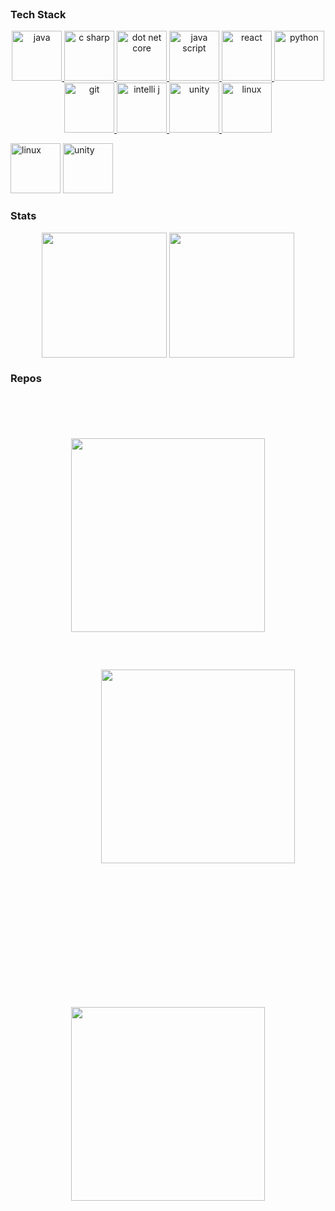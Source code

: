 <!-- BANNER -->

<br>

<h3 align="left">Tech Stack</h3>
<p align="center">
  <a href="https://www.java.com/" target="_blank"> <img src="https://cdn.jsdelivr.net/gh/devicons/devicon@latest/icons/java/java-original.svg" alt="java" width="80" height="80"/> </a>
  <a href="https://learn.microsoft.com/dotnet/csharp/tour-of-csharp/" target="_blank"> <img src="https://cdn.jsdelivr.net/gh/devicons/devicon@latest/icons/csharp/csharp-original.svg" alt="c sharp" width="80" height="80"/> </a>
  <a href="https://learn.microsoft.com/dotnet/" target="_blank"> <img src="https://cdn.jsdelivr.net/gh/devicons/devicon@latest/icons/dotnetcore/dotnetcore-original.svg" alt="dot net core" width="80" height="80"/> </a>
  <a href="https://developer.mozilla.org/docs/Web/JavaScript/" target="_blank"> <img src="https://cdn.jsdelivr.net/gh/devicons/devicon@latest/icons/javascript/javascript-original.svg" alt="java script" width="80" height="80"/> </a>
  <a href="https://react.dev/" target="_blank"> <img src="https://cdn.jsdelivr.net/gh/devicons/devicon@latest/icons/react/react-original.svg" alt="react" width="80" height="80"/> </a>
  <a href="https://www.python.org" target="_blank"> <img src="https://cdn.jsdelivr.net/gh/devicons/devicon@latest/icons/python/python-original.svg" alt="python" width="80" height="80"/> </a> 
  <a href="https://git-scm.com/" target="_blank"> <img src="https://www.vectorlogo.zone/logos/git-scm/git-scm-icon.svg" alt="git" width="80" height="80"/> </a>
  <a href="https://www.jetbrains.com/idea/" target="_blank"> <img src="https://cdn.jsdelivr.net/gh/devicons/devicon@latest/icons/intellij/intellij-original.svg" alt="intelli j" width="80" height="80"/> </a>
  <a href="https://unity.com/" target="_blank"> <img src="https://cdn.jsdelivr.net/gh/devicons/devicon@latest/icons/unity/unity-original.svg" alt="unity" width="80" height="80"/> </a>
  <a href="https://www.linux.org/" target="_blank"> <img src="https://cdn.jsdelivr.net/gh/devicons/devicon@latest/icons/linux/linux-original.svg" alt="linux" width="80" height="80"/> </a>
</p>

<div display="flex" style="alignitem: justify-between; width: 100%">
  <img src="https://cdn.jsdelivr.net/gh/devicons/devicon@latest/icons/linux/linux-original.svg" alt="linux" width="80" height="80"/>
  <img src="https://cdn.jsdelivr.net/gh/devicons/devicon@latest/icons/unity/unity-original.svg" alt="unity" width="80" height="80"/>
</div>

<h3 align="left">Stats</h3>
<p align="center">
    <img height=200 align="center" src="https://github-readme-stats.vercel.app/api?username=ssaxel03&show_icons=true&custom_title=Github+stats&hide_border=true&title_color=ff7f21&icon_color=49b3bf&text_color=e2e9ec&bg_color=181818" />
    <img height=200 align="center" src="https://github-readme-stats.vercel.app/api/top-langs?username=ssaxel03&show_icons=true&custom_title=Most+used+languages&layout=compact&hide_border=true&title_color=ff7f21&icon_color=49b3bf&text_color=e2e9ec&bg_color=181818" />
</p>

<h3 align="left">Repos</h3>
<p align="center" style="padding: 30;">
  <a href="https://github.com/ssaxel03/my-exercises" target="_blank" style="display: inline-block; margin: 20px;">
    <img width=310 align="center" src="https://github-readme-stats.vercel.app/api/pin/?username=ssaxel03&repo=my-exercises&show_icons=true&description_lines_count=2&hide_border=true&title_color=ff7f21&icon_color=49b3bf&text_color=e2e9ec&bg_color=181818" style="margin: 20px;"/>
  </a>
  <a href="https://github.com/ssaxel03/platformer" target="_blank" style="display: inline-block; margin: 20px; width: 500px; height: 500px;">
    <img width=310 align="center" src="https://github-readme-stats.vercel.app/api/pin/?username=ssaxel03&repo=platformer&show_icons=true&description_lines_count=2&hide_border=true&title_color=ff7f21&icon_color=49b3bf&text_color=e2e9ec&bg_color=181818"/>
  </a>
  <a href="https://github.com/ssaxel03/pong" target="_blank" style="display: inline-block; margin: 20px;">
    <img width=310 align="center" src="https://github-readme-stats.vercel.app/api/pin/?username=ssaxel03&repo=pong&show_icons=true&description_lines_count=2&hide_border=true&title_color=ff7f21&icon_color=49b3bf&text_color=e2e9ec&bg_color=181818"/>
  </a>
</p>
